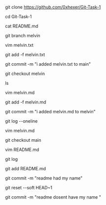 git clone https://github.com/0xhexer/Git-Task-1    


 cd Git-Task-1 


cat README.md 


git branch melvin  

vim melvin.txt


git add -f melvin.txt 


git commit -m "i added melvin.txt to main"


 git checkout melvin    

ls

vim melvin.md 

git add -f melvin.md 


git commit -m "i added melvin.md to melvin"

git log --oneline 

vim melvin.md 


git checkout main

vim README.md 

 git log     

git add README.md   


git commit -m "readme had my name" 

git reset --soft HEAD~1

git commit -m "readme dosent have my name " 



